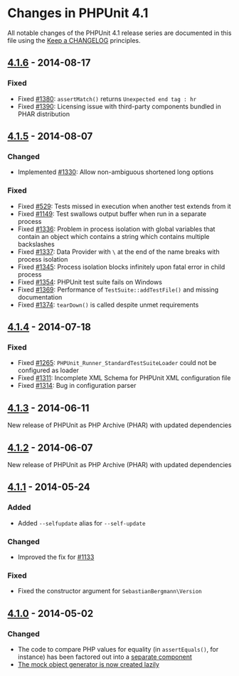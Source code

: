 # Changes in PHPUnit 4.1

All notable changes of the PHPUnit 4.1 release series are documented in this file using the [Keep a CHANGELOG](http://keepachangelog.com/) principles.

## [4.1.6] - 2014-08-17

### Fixed

- Fixed [#1380](https://github.com/sebastianbergmann/phpunit/issues/1380): `assertMatch()` returns `Unexpected end tag : hr`
- Fixed [#1390](https://github.com/sebastianbergmann/phpunit/issues/1390): Licensing issue with third-party components bundled in PHAR distribution

## [4.1.5] - 2014-08-07

### Changed

- Implemented [#1330](https://github.com/sebastianbergmann/phpunit/issues/1330): Allow non-ambiguous shortened long options

### Fixed

- Fixed [#529](https://github.com/sebastianbergmann/phpunit/issues/529): Tests missed in execution when another test extends from it
- Fixed [#1149](https://github.com/sebastianbergmann/phpunit/issues/1149): Test swallows output buffer when run in a separate process
- Fixed [#1336](https://github.com/sebastianbergmann/phpunit/issues/1336): Problem in process isolation with global variables that contain an object which contains a string which contains multiple backslashes
- Fixed [#1337](https://github.com/sebastianbergmann/phpunit/issues/1337): Data Provider with `\` at the end of the name breaks with process isolation
- Fixed [#1345](https://github.com/sebastianbergmann/phpunit/issues/1345): Process isolation blocks infinitely upon fatal error in child process
- Fixed [#1354](https://github.com/sebastianbergmann/phpunit/issues/1354): PHPUnit test suite fails on Windows
- Fixed [#1369](https://github.com/sebastianbergmann/phpunit/issues/1369): Performance of `TestSuite::addTestFile()` and missing documentation
- Fixed [#1374](https://github.com/sebastianbergmann/phpunit/issues/1374): `tearDown()` is called despite unmet requirements

## [4.1.4] - 2014-07-18

### Fixed

- Fixed [#1265](https://github.com/sebastianbergmann/phpunit/issues/1265): `PHPUnit_Runner_StandardTestSuiteLoader` could not be configured as loader
- Fixed [#1311](https://github.com/sebastianbergmann/phpunit/issues/1311): Incomplete XML Schema for PHPUnit XML configuration file
- Fixed [#1314](https://github.com/sebastianbergmann/phpunit/issues/1314): Bug in configuration parser

## [4.1.3] - 2014-06-11

New release of PHPUnit as PHP Archive (PHAR) with updated dependencies

## [4.1.2] - 2014-06-07

New release of PHPUnit as PHP Archive (PHAR) with updated dependencies

## [4.1.1] - 2014-05-24

### Added

- Added `--selfupdate` alias for `--self-update`

### Changed

- Improved the fix for [#1133](https://github.com/sebastianbergmann/phpunit/issues/1133)

### Fixed

- Fixed the constructor argument for `SebastianBergmann\Version`

## [4.1.0] - 2014-05-02

### Changed

- The code to compare PHP values for equality (in `assertEquals()`, for instance) has been factored out into a [separate component](https://github.com/sebastianbergmann/comparator)
- [The mock object generator is now created lazily](https://github.com/sebastianbergmann/phpunit/pull/1165)

[4.1.6]: https://github.com/sebastianbergmann/phpunit/compare/4.1.5...4.1.6
[4.1.5]: https://github.com/sebastianbergmann/phpunit/compare/4.1.4...4.1.5
[4.1.4]: https://github.com/sebastianbergmann/phpunit/compare/4.1.3...4.1.4
[4.1.3]: https://github.com/sebastianbergmann/phpunit/compare/4.1.2...4.1.3
[4.1.2]: https://github.com/sebastianbergmann/phpunit/compare/4.1.1...4.1.2
[4.1.1]: https://github.com/sebastianbergmann/phpunit/compare/4.1.0...4.1.1
[4.1.0]: https://github.com/sebastianbergmann/phpunit/compare/4.0...4.1.0
